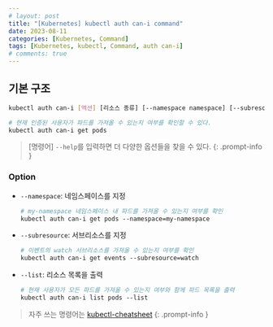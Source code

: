 ```yaml
---
# layout: post
title: "[Kubernetes] kubectl auth can-i command"
date: 2023-08-11
categories: [Kubernetes, Command]
tags: [Kubernetes, kubectl, Command, auth can-i]
# comments: true
---
```


## 기본 구조

```bash
kubectl auth can-i [액션] [리소스 종류] [--namespace namespace] [--subresource subresource] [--list]

# 현재 인증된 사용자가 파드를 가져올 수 있는지 여부를 확인할 수 있다.
kubectl auth can-i get pods
```

> [명령어] `--help`를 입력하면 더 다양한 옵션들을 찾을 수 있다.
{: .prompt-info }

### Option

- `--namespace`: 네임스페이스를 지정
    ```bash
    # my-namespace 네임스페이스 내 파드를 가져올 수 있는지 여부를 확인
    kubectl auth can-i get pods --namespace=my-namespace
    ```

- `--subresource`: 서브리소스를 지정
    ```bash
    # 이벤트의 watch 서브리소스를 가져올 수 있는지 여부를 확인
    kubectl auth can-i get events --subresource=watch
    ```

- `--list`: 리소스 목록을 출력
    ```bash
    # 현재 사용자가 모든 파드를 가져올 수 있는지 여부와 함께 파드 목록을 출력
    kubectl auth can-i list pods --list
    ```

> 자주 쓰는 명령어는 [kubectl-cheatsheet](https://kubernetes.io/docs/reference/kubectl/cheatsheet/)
{: .prompt-info }